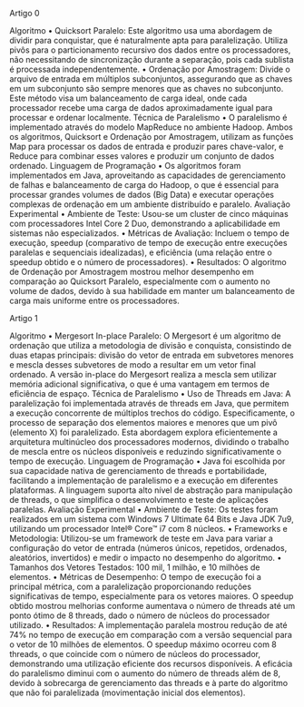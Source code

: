 Artigo 0

Algoritmo
•	Quicksort Paralelo: Este algoritmo usa uma abordagem de dividir para conquistar, que é naturalmente apta para paralelização. Utiliza pivôs para o particionamento recursivo dos dados entre os processadores, não necessitando de sincronização durante a separação, pois cada sublista é processada independentemente.
•	Ordenação por Amostragem: Divide o arquivo de entrada em múltiplos subconjuntos, assegurando que as chaves em um subconjunto são sempre menores que as chaves no subconjunto. Este método visa um balanceamento de carga ideal, onde cada processador recebe uma carga de dados aproximadamente igual para processar e ordenar localmente.
Técnica de Paralelismo
•	O paralelismo é implementado através do modelo MapReduce no ambiente Hadoop. Ambos os algoritmos, Quicksort e Ordenação por Amostragem, utilizam as funções Map para processar os dados de entrada e produzir pares chave-valor, e Reduce para combinar esses valores e produzir um conjunto de dados ordenado.
Linguagem de Programação
•	Os algoritmos foram implementados em Java, aproveitando as capacidades de gerenciamento de falhas e balanceamento de carga do Hadoop, o que é essencial para processar grandes volumes de dados (Big Data) e executar operações complexas de ordenação em um ambiente distribuído e paralelo.
Avaliação Experimental
•	Ambiente de Teste: Usou-se um cluster de cinco máquinas com processadores Intel Core 2 Duo, demonstrando a aplicabilidade em sistemas não especializados.
•	Métricas de Avaliação: Incluem o tempo de execução, speedup (comparativo de tempo de execução entre execuções paralelas e sequenciais idealizadas), e eficiência (uma relação entre o speedup obtido e o número de processadores).
•	Resultados: O algoritmo de Ordenação por Amostragem mostrou melhor desempenho em comparação ao Quicksort Paralelo, especialmente com o aumento no volume de dados, devido à sua habilidade em manter um balanceamento de carga mais uniforme entre os processadores.

Artigo 1

Algoritmo
•	Mergesort In-place Paralelo: O Mergesort é um algoritmo de ordenação que utiliza a metodologia de divisão e conquista, consistindo de duas etapas principais: divisão do vetor de entrada em subvetores menores e mescla desses subvetores de modo a resultar em um vetor final ordenado. A versão in-place do Mergesort realiza a mescla sem utilizar memória adicional significativa, o que é uma vantagem em termos de eficiência de espaço.
Técnica de Paralelismo
•	Uso de Threads em Java: A paralelização foi implementada através de threads em Java, que permitem a execução concorrente de múltiplos trechos do código. Especificamente, o processo de separação dos elementos maiores e menores que um pivô (elemento X) foi paralelizado. Esta abordagem explora eficientemente a arquitetura multinúcleo dos processadores modernos, dividindo o trabalho de mescla entre os núcleos disponíveis e reduzindo significativamente o tempo de execução.
Linguagem de Programação
•	Java foi escolhida por sua capacidade nativa de gerenciamento de threads e portabilidade, facilitando a implementação de paralelismo e a execução em diferentes plataformas. A linguagem suporta alto nível de abstração para manipulação de threads, o que simplifica o desenvolvimento e teste de aplicações paralelas.
Avaliação Experimental
•	Ambiente de Teste: Os testes foram realizados em um sistema com Windows 7 Ultimate 64 Bits e Java JDK 7u9, utilizando um processador Intel® Core™ i7 com 8 núcleos.
•	Frameworks e Metodologia: Utilizou-se um framework de teste em Java para variar a configuração do vetor de entrada (números únicos, repetidos, ordenados, aleatórios, invertidos) e medir o impacto no desempenho do algoritmo.
•	Tamanhos dos Vetores Testados: 100 mil, 1 milhão, e 10 milhões de elementos.
•	Métricas de Desempenho: O tempo de execução foi a principal métrica, com a paralelização proporcionando reduções significativas de tempo, especialmente para os vetores maiores. O speedup obtido mostrou melhorias conforme aumentava o número de threads até um ponto ótimo de 8 threads, dado o número de núcleos do processador utilizado.
•	Resultados: A implementação paralela mostrou redução de até 74% no tempo de execução em comparação com a versão sequencial para o vetor de 10 milhões de elementos. O speedup máximo ocorreu com 8 threads, o que coincide com o número de núcleos do processador, demonstrando uma utilização eficiente dos recursos disponíveis. A eficácia do paralelismo diminui com o aumento do número de threads além de 8, devido à sobrecarga de gerenciamento das threads e à parte do algoritmo que não foi paralelizada (movimentação inicial dos elementos).
